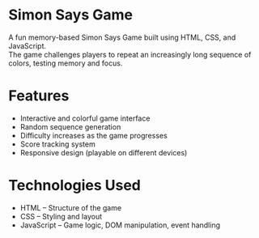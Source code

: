 # Simon Says Game 

A fun memory-based Simon Says Game built using HTML, CSS, and JavaScript.  
The game challenges players to repeat an increasingly long sequence of colors, testing memory and focus.
# Features
-  Interactive and colorful game interface  
-  Random sequence generation  
-  Difficulty increases as the game progresses  
-  Score tracking system  
-  Responsive design (playable on different devices)

# Technologies Used
- HTML – Structure of the game  
- CSS – Styling and layout  
- JavaScript – Game logic, DOM manipulation, event handling
